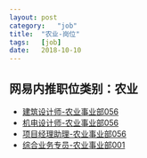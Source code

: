 ```yaml
---
layout:	post
category:	"job"
title:	"农业-岗位"
tags:	[job]
date:	2018-10-10
---
```

## 网易内推职位类别：农业
- [建筑设计师-农业事业部056](http://bole.netease.com/position/h5/detail.do?id=5765&rcode=D1O21582aT)
- [机电设计师-农业事业部056](http://bole.netease.com/position/h5/detail.do?id=5815&rcode=D1O21582aT)
- [项目经理助理-农业事业部056](http://bole.netease.com/position/h5/detail.do?id=5807&rcode=D1O21582aT)
- [综合业务专员-农业事业部001](http://bole.netease.com/position/h5/detail.do?id=12611&rcode=D1O21582aT)
